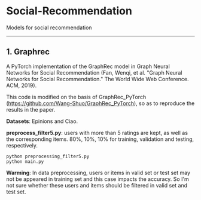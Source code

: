# Social-Recommendation
Models for social recommendation
*****
## 1. Graphrec

   A PyTorch implementation of the GraphRec model in Graph Neural Networks for Social Recommendation (Fan, Wenqi, et al. "Graph Neural Networks for Social Recommendation." The World Wide Web Conference. ACM, 2019).
    
   This code is modified on the basis of GraphRec_PyTorch (https://github.com/Wang-Shuo/GraphRec_PyTorch), so as to reproduce the results in the paper. 
    
   **Datasets**: Epinions and Ciao. 
    
   **preprocess_filter5.py**: users with more than 5 ratings are kept, as well as the corresponding items. 80%, 10%, 10% for training, validation and testing, respectively.
    
   ```  
   python preprocessing_filter5.py
   python main.py
   ```    
    
    
   **Warming**: 
    In data preprocessing, users or items in valid set or test set may not be appeared in training set and this case impacts the accuracy. So I'm not sure whether these users and items should be filtered in valid set and test set.
